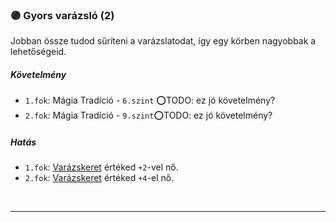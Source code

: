 ### 🟣 Gyors varázsló (2)

Jobban össze tudod sűríteni a varázslatodat, így egy körben nagyobbak a lehetőségeid.

##### Követelmény

- `1.fok`: Mágia Tradíció - `6.szint` ⭕TODO: ez jó követelmény?
- `2.fok`: Mágia Tradíció - `9.szint`⭕TODO: ez jó követelmény?

##### Hatás

- `1.fok`: [Varázskeret](../063_02_akcio_fogalma.md#varázskeret) értéked `+2`-vel nő.
- `2.fok`: [Varázskeret](../063_02_akcio_fogalma.md#varázskeret) értéked `+4`-el nő.

<br />

---

